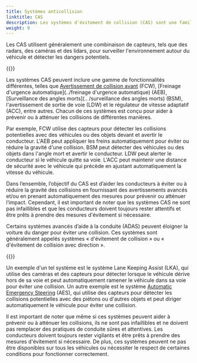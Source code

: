 ```yaml
---
title: Systèmes anticollision
linktitle: CAS
description: Les systèmes d'évitement de collision (CAS) sont une famille de systèmes avancés d'aide à la conduite conçus pour aider les conducteurs à éviter les collisions avec d'autres véhicules, des piétons et des objets sur la route.
weight: 9
---
```

<!-- markdownlint-disable MD033 -->

Les CAS utilisent généralement une combinaison de capteurs, tels que des radars, des caméras et des lidars, pour surveiller l'environnement autour du véhicule et détecter les dangers potentiels.

{{<evkxdisplayaddarticle />}}

Les systèmes CAS peuvent inclure une gamme de fonctionnalités différentes, telles que [Avertissement de collision avant](../forwardcollisionwarning) (FCW), [Freinage d'urgence automatique](../freinage d'urgence automatique) (AEB), [Surveillance des angles morts](.. /surveillance des angles morts) (BSM), l'avertissement de sortie de voie (LDW) et le régulateur de vitesse adaptatif (ACC), entre autres. Chacun de ces systèmes est conçu pour aider à prévenir ou à atténuer les collisions de différentes manières.

Par exemple, FCW utilise des capteurs pour détecter les collisions potentielles avec des véhicules ou des objets devant et avertir le conducteur. L'AEB peut appliquer les freins automatiquement pour éviter ou réduire la gravité d'une collision. BSM peut détecter des véhicules ou des objets dans l'angle mort et avertir le conducteur. LDW peut alerter le conducteur si le véhicule quitte sa voie. L'ACC peut maintenir une distance de sécurité avec le véhicule qui précède en ajustant automatiquement la vitesse du véhicule.

Dans l’ensemble, l’objectif du CAS est d’aider les conducteurs à éviter ou à réduire la gravité des collisions en fournissant des avertissements avancés et/ou en prenant automatiquement des mesures pour prévenir ou atténuer l’impact. Cependant, il est important de noter que les systèmes CAS ne sont pas infaillibles et que les conducteurs doivent toujours rester attentifs et être prêts à prendre des mesures d'évitement si nécessaire.

Certains systèmes avancés d’aide à la conduite (ADAS) peuvent éloigner la voiture du danger pour éviter une collision. Ces systèmes sont généralement appelés systèmes « d'évitement de collision » ou « d'évitement de collision avec direction ».

{{<evkxdisplayaddarticle />}}

Un exemple d'un tel système est le système Lane Keeping Assist (LKA), qui utilise des caméras et des capteurs pour détecter lorsque le véhicule dérive hors de sa voie et peut automatiquement ramener le véhicule dans sa voie pour éviter une collision. Un autre exemple est le système [Automatic Emergency Steering](../automaticemergencysteering/) (AES), qui utilise des capteurs pour détecter les collisions potentielles avec des piétons ou d'autres objets et peut diriger automatiquement le véhicule pour éviter une collision.

Il est important de noter que même si ces systèmes peuvent aider à prévenir ou à atténuer les collisions, ils ne sont pas infaillibles et ne doivent pas remplacer des pratiques de conduite sûres et attentives. Les conducteurs doivent toujours rester vigilants et être prêts à prendre des mesures d'évitement si nécessaire. De plus, ces systèmes peuvent ne pas être disponibles sur tous les véhicules ou nécessiter le respect de certaines conditions pour fonctionner correctement.
